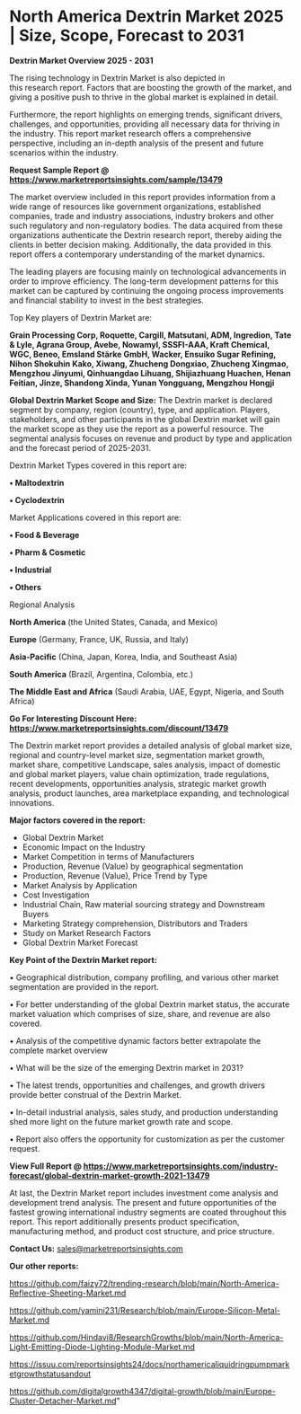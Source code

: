 # North America Dextrin Market 2025 | Size, Scope, Forecast to 2031

<Strong> Dextrin Market Overview 2025 - 2031</strong>

The rising technology in Dextrin Market is also depicted in this research report. Factors that are boosting the growth of the market, and giving a positive push to thrive in the global market is explained in detail.

Furthermore, the report highlights on emerging trends, significant drivers, challenges, and opportunities, providing all necessary data for thriving in the industry. This report market research offers a comprehensive perspective, including an in-depth analysis of the present and future scenarios within the industry.

<strong>Request Sample Report @ <a href=https://www.marketreportsinsights.com/sample/13479>https://www.marketreportsinsights.com/sample/13479</a></strong>

The market overview included in this report provides information from a wide range of resources like government organizations, established companies, trade and industry associations, industry brokers and other such regulatory and non-regulatory bodies. The data acquired from these organizations authenticate the Dextrin research report, thereby aiding the clients in better decision making. Additionally, the data provided in this report offers a contemporary understanding of the market dynamics.

The leading players are focusing mainly on technological advancements in order to improve efficiency. The long-term development patterns for this market can be captured by continuing the ongoing process improvements and financial stability to invest in the best strategies.

Top Key players of Dextrin Market are:

<strong>Grain Processing Corp, Roquette, Cargill, Matsutani, ADM, Ingredion, Tate & Lyle, Agrana Group, Avebe, Nowamyl, SSSFI-AAA, Kraft Chemical, WGC, Beneo, Emsland Stärke GmbH, Wacker, Ensuiko Sugar Refining, Nihon Shokuhin Kako, Xiwang, Zhucheng Dongxiao, Zhucheng Xingmao, Mengzhou Jinyumi, Qinhuangdao Lihuang, Shijiazhuang Huachen, Henan Feitian, Jinze, Shandong Xinda, Yunan Yongguang, Mengzhou Hongji</strong>

<strong><b>Global Dextrin Market Scope and Size:</b></strong>
The Dextrin market is declared segment by company, region (country), type, and application. Players, stakeholders, and other participants in the global Dextrin market will gain the market scope as they use the report as a powerful resource. The segmental analysis focuses on revenue and product by type and application and the forecast period of 2025-2031.

Dextrin Market Types covered in this report are:

<strong>• Maltodextrin

• Cyclodextrin</strong>

Market Applications covered in this report are:

<strong>• Food & Beverage

• Pharm & Cosmetic

• Industrial

• Others</strong> 

Regional Analysis

<strong>North America</strong> (the United States, Canada, and Mexico)

<strong>Europe</strong> (Germany, France, UK, Russia, and Italy)

<strong>Asia-Pacific</strong> (China, Japan, Korea, India, and Southeast Asia)

<strong>South America</strong> (Brazil, Argentina, Colombia, etc.)

<strong>The Middle East and Africa</strong> (Saudi Arabia, UAE, Egypt, Nigeria, and South Africa)

<strong>Go For Interesting Discount Here: <a href=https://www.marketreportsinsights.com/discount/13479>https://www.marketreportsinsights.com/discount/13479</a></strong>

The Dextrin market report provides a detailed analysis of global market size, regional and country-level market size, segmentation market growth, market share, competitive Landscape, sales analysis, impact of domestic and global market players, value chain optimization, trade regulations, recent developments, opportunities analysis, strategic market growth analysis, product launches, area marketplace expanding, and technological innovations.

<strong><b>Major factors covered in the report:</b></strong>
<ul>
  <li>Global Dextrin Market </li>
  <li>Economic Impact on the Industry</li>
  <li>Market Competition in terms of Manufacturers</li>
  <li>Production, Revenue (Value) by geographical segmentation</li>
  <li>Production, Revenue (Value), Price Trend by Type</li>
  <li>Market Analysis by Application</li>
  <li>Cost Investigation</li>
  <li>Industrial Chain, Raw material sourcing strategy and Downstream Buyers</li>
  <li>Marketing Strategy comprehension, Distributors and Traders</li>
  <li>Study on Market Research Factors</li>
  <li>Global Dextrin Market Forecast</li>
</ul>

<strong><b>Key Point of the Dextrin Market report:</b></strong>

• Geographical distribution, company profiling, and various other market segmentation are provided in the report.

• For better understanding of the global Dextrin market status, the accurate market valuation which comprises of size, share, and revenue are also covered.

• Analysis of the competitive dynamic factors better extrapolate the complete market overview

• What will be the size of the emerging Dextrin market in 2031?

• The latest trends, opportunities and challenges, and growth drivers provide better construal of the Dextrin Market.

• In-detail industrial analysis, sales study, and production understanding shed more light on the future market growth rate and scope.

• Report also offers the opportunity for customization as per the customer request.

<strong><b>View Full Report @ <a href=https://www.marketreportsinsights.com/industry-forecast/global-dextrin-market-growth-2021-13479>https://www.marketreportsinsights.com/industry-forecast/global-dextrin-market-growth-2021-13479</a></b></strong>


At last, the Dextrin Market report includes investment come analysis and development trend analysis. The present and future opportunities of the fastest growing international industry segments are coated throughout this report. This report additionally presents product specification, manufacturing method, and product cost structure, and price structure.

<strong>Contact Us:</strong>
sales@marketreportsinsights.com

<strong>Our other reports:</strong>

<a href=https://github.com/faizy72/trending-research/blob/main/North-America-Reflective-Sheeting-Market.md>https://github.com/faizy72/trending-research/blob/main/North-America-Reflective-Sheeting-Market.md</a>

<a href=https://github.com/yamini231/Research/blob/main/Europe-Silicon-Metal-Market.md>https://github.com/yamini231/Research/blob/main/Europe-Silicon-Metal-Market.md</a>

<a href=https://github.com/Hindavi8/ResearchGrowths/blob/main/North-America-Light-Emitting-Diode-Lighting-Module-Market.md>https://github.com/Hindavi8/ResearchGrowths/blob/main/North-America-Light-Emitting-Diode-Lighting-Module-Market.md</a>

<a href=https://issuu.com/reportsinsights24/docs/northamericaliquidringpumpmarketgrowthstatusandout>https://issuu.com/reportsinsights24/docs/northamericaliquidringpumpmarketgrowthstatusandout</a>

<a href=https://github.com/digitalgrowth4347/digital-growth/blob/main/Europe-Cluster-Detacher-Market.md>https://github.com/digitalgrowth4347/digital-growth/blob/main/Europe-Cluster-Detacher-Market.md</a>"
